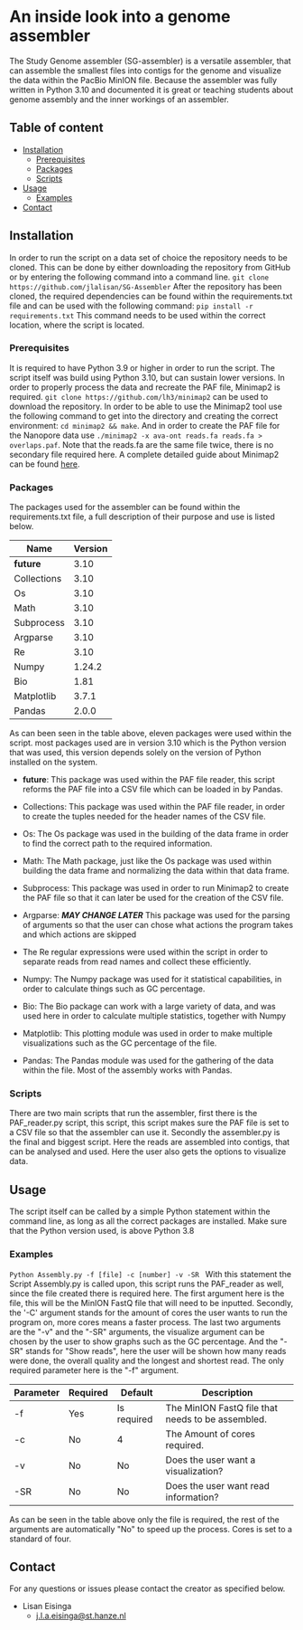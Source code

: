 # An inside look into a genome assembler #
The Study Genome assembler (SG-assembler) is a versatile assembler, that can assemble the smallest files into contigs for the genome and visualize the data within the PacBio MinION file. Because the assembler was fully written in Python 3.10 and documented it is great or teaching students about genome assembly and the inner workings of an assembler.

## Table of content
- [Installation](#installation)
    * [Prerequisites](#prerequisites)
    * [Packages](#packages)
    * [Scripts](#scripts)
- [Usage](#usage)
    * [Examples](#examples)
- [Contact](#contact)

## Installation
In order to run the script on a data set of choice the repository needs to be cloned. This can be done by either downloading the repository from GitHub or by entering the following command into a command line. ```git clone https://github.com/jlalisan/SG-Assembler``` After the repository has been cloned, the required dependencies can be found within the requirements.txt file and can be used with the following command: ```pip install -r requirements.txt``` This command needs to be used within the correct location, where the script is located.

### Prerequisites
It is required to have Python 3.9 or higher in order to run the script. The script itself was build using Python 3.10, but can sustain lower versions. In order to properly process the data and recreate the PAF file, Minimap2 is required. ```git clone https://github.com/lh3/minimap2``` can be used to download the repository. In order to be able to use the Minimap2 tool use the following command to get into the directory and creating the correct environment: ```cd minimap2 && make```. And in order to create the PAF file for the Nanopore data use ```./minimap2 -x ava-ont reads.fa reads.fa > overlaps.paf```. Note that the reads.fa are the same file twice, there is no secondary file required here. A complete detailed guide about Minimap2 can be found [here](https://github.com/lh3/minimap2).

### Packages
The packages used for the assembler can be found within the requirements.txt file, a full description of their purpose and use is listed below.

|Name                                   | Version           |
|---                                    |-------------------|
|__future__                             | 3.10              |
|Collections                            | 3.10              |
|Os                                     | 3.10              |
|Math                                   | 3.10              |
|Subprocess                             | 3.10              |
|Argparse                               | 3.10              |
|Re                                     | 3.10              |
|Numpy                                  | 1.24.2            |
|Bio                                    | 1.81              |
|Matplotlib                             | 3.7.1             |
|Pandas                                 | 2.0.0             |

As can been seen in the table above, eleven packages were used within the script. most packages used are in version 3.10 which is the Python version that was used, this version depends solely on the version of Python installed on the system.

* __future__: This package was used within the PAF file reader, this script reforms the PAF file into a CSV file which can be loaded in by Pandas.

* Collections: This package was used within the PAF file reader, in order to create the tuples needed for the header names of the CSV file.

* Os: The Os package was used in the building of the data frame in order to find the correct path to the required information.

* Math: The Math package, just like the Os package was used within building the data frame and normalizing the data within that data frame.

* Subprocess: This package was used in order to run Minimap2 to create the PAF file so that it can later be used for the creation of the CSV file.

* Argparse: ***MAY CHANGE LATER*** This package was used for the parsing of arguments so that the user can chose what actions the program takes and which actions are skipped

* The Re regular expressions were used within the script in order to separate reads from read names and collect these efficiently.

* Numpy: The Numpy package was used for it statistical capabilities, in order to calculate things such as GC percentage.

* Bio: The Bio package can work with a large variety of data, and was used here in order to calculate multiple statistics, together with Numpy

* Matplotlib: This plotting module was used in order to make multiple visualizations such as the GC percentage of the file.

* Pandas: The Pandas module was used for the gathering of the data within the file. Most of the assembly works with Pandas.

### Scripts
There are two main scripts that run the assembler, first there is the PAF_reader.py script, this script, this script makes sure the PAF file is set to a CSV file so that the assembler can use it. Secondly the assembler.py is the final and biggest script. Here the reads are assembled into contigs, that can be analysed and used. Here the user also gets the options to visualize data.

## Usage
The script itself can be called by a simple Python statement within the command line, as long as all the correct packages are installed. Make sure that the Python version used, is above Python 3.8

### Examples
```Python Assembly.py -f [file] -c [number] -v -SR ```
With this statement the Script Assembly.py is called upon, this script runs the PAF_reader as well, since the file created there is required here. The first argument here is the file, this will be the MinION FastQ file that will need to be inputted. Secondly, the '-C' argument stands for the amount of cores the user wants to run the program on, more cores means a faster process. The last two arguments are the "-v" and the "-SR" arguments, the visualize argument can be chosen by the user to show graphs such as the GC percentage. And the "-SR" stands for "Show reads", here the user will be shown how many reads were done, the overall quality and the longest and shortest read. The only required parameter here is the "-f" argument.

|Parameter| Required | Default     | Description |
|---      |----------|-------------|-------------|
|-f       | Yes      | Is required | The MinION FastQ file that needs to be assembled. |
|-c       | No       | 4           | The Amount of cores required. |
|-v       | No       | No          | Does the user want a visualization? |
|-SR      | No       | No          | Does the user want read information? |

As can be seen in the table above only the file is required, the rest of the arguments are automatically "No" to speed up the process. Cores is set to a standard of four.

## Contact
For any questions or issues please contact the creator as specified below.
* Lisan Eisinga
  * j.l.a.eisinga@st.hanze.nl 
